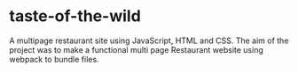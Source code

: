 # taste-of-the-wild
A multipage restaurant site using JavaScript, HTML and CSS.
The aim of the project was to make a functional multi page Restaurant website using webpack to bundle files.
